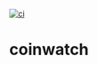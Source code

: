 [![ci](https://github.com/icydigital/coinwatch/workflows/ci/badge.svg)](https://github.com/icydigital/coinwatch/actions)

# coinwatch
